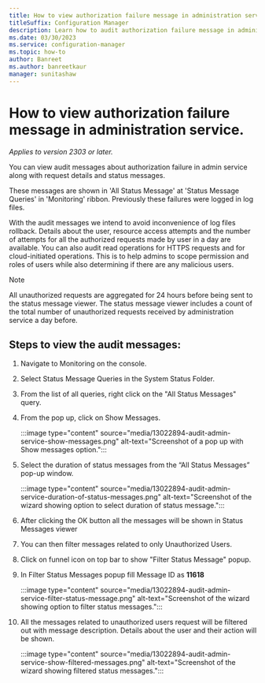 ```yaml
---
title: How to view authorization failure message in administration service
titleSuffix: Configuration Manager
description: Learn how to audit authorization failure message in administration service.
ms.date: 03/30/2023
ms.service: configuration-manager
ms.topic: how-to
author: Banreet
ms.author: banreetkaur
manager: sunitashaw
---
```


# How to view authorization failure message in administration service.

*Applies to version 2303 or later.*

You can view audit messages about authorization failure in admin service along with request details and status messages. 

These messages are shown in 'All Status Message' at 'Status Message Queries' in 'Monitoring' ribbon. Previously these failures were logged in log files.

With the audit messages we intend to avoid inconvenience of log files rollback. Details about the user, resource access attempts and the number of attempts for all the authorized requests made by user in a day are available. You can also audit read operations for HTTPS requests and for cloud-initiated operations. This is to help admins to scope permission and roles of users while also determining if there are any malicious users.

> [!NOTE]
> All unauthorized requests are aggregated for 24 hours before being sent to the status message viewer. The status message viewer includes a count of the total number of unauthorized requests received by administration service a day before.

## Steps to view the audit messages: 
1. Navigate to Monitoring on the console.
2. Select Status Message Queries in the System Status Folder.
3. From the list of all queries, right click on the "All Status Messages" query.
4. From the pop up, click on Show Messages.
  
    :::image type="content" source="media/13022894-audit-admin-service-show-messages.png" alt-text="Screenshot of a pop up with Show messages option.":::

  
5. Select the duration of status messages from the “All Status Messages” pop-up window.
  
    :::image type="content" source="media/13022894-audit-admin-service-duration-of-status-messages.png" alt-text="Screenshot of the wizard showing option to select duration of status message.":::

  
6. After clicking the OK button all the messages will be shown in Status Messages viewer
7. You can then filter messages related to only Unauthorized Users. 
8. Click on funnel icon on top bar to show "Filter Status Message" popup.
9. In Filter Status Messages popup fill Message ID as **11618**
  
    :::image type="content" source="media/13022894-audit-admin-service-filter-status-message.png" alt-text="Screenshot of the wizard showing option to filter status messages.":::

  
10. All the messages related to unauthorized users request will be filtered out with message description. Details about the user and their action will be shown.
  
    :::image type="content" source="media/13022894-audit-admin-service-show-filtered-messages.png" alt-text="Screenshot of the wizard showing filtered status messages.":::

